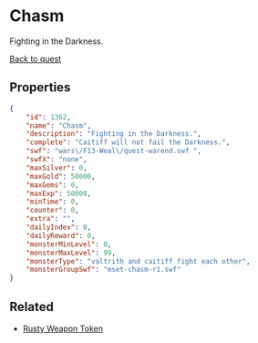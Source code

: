 # Chasm

Fighting in the Darkness.

[Back to quest](../quests.md)

## Properties

```json
{
    "id": 1362,
    "name": "Chasm",
    "description": "Fighting in the Darkness.",
    "complete": "Caitiff will not fail the Darkness.",
    "swf": "wars\/F13-Weal\/quest-warend.swf ",
    "swfX": "none",
    "maxSilver": 0,
    "maxGold": 50000,
    "maxGems": 0,
    "maxExp": 50000,
    "minTime": 0,
    "counter": 0,
    "extra": "",
    "dailyIndex": 0,
    "dailyReward": 0,
    "monsterMinLevel": 0,
    "monsterMaxLevel": 99,
    "monsterType": "valtrith and caitiff fight each other",
    "monsterGroupSwf": "mset-chasm-r1.swf"
}
```

## Related

- [Rusty Weapon Token](../items/15776-rusty-weapon-token.md)

